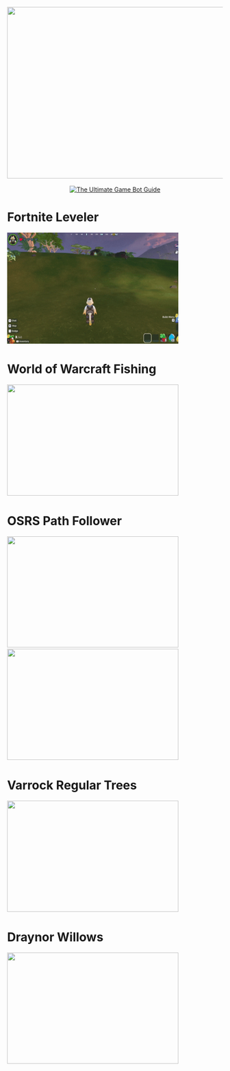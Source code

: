 <p align="center">
        <a href="https://a.co/d/3tIVW10" title="The Ultimate Game Bot Guide">
                <img src="https://github.com/user-attachments/assets/d1b485df-68c5-49bc-9ad8-bbcad93de53e" width="800" height="400">
        </a>
</p>

<p align="center">
    <a href="https://a.co/d/3tIVW10" title="The Ultimate Game Bot Guide">
        <img src="https://github.com/user-attachments/assets/8e5197f8-3a45-45e9-b380-1b599b0ff229" alt="The Ultimate Game Bot Guide" width="800" height="400"/>
    </a>
</p>

# Fortnite Leveler
<img src="https://github.com/Connor9994/Game-Bots/blob/main/Gifs/Fortnite%20Leveler.gif" width="400" height="259">

# World of Warcraft Fishing
<img src="https://github.com/Connor9994/Game-Bots/blob/main/Gifs/WoW%20Fishing.gif" width="400" height="259">

# OSRS Path Follower
<img src="https://github.com/Connor9994/Game-Bots/blob/main/Gifs/OSRS%20Path%20Follower.gif" width="400" height="259">
<img src="https://github.com/Connor9994/Game-Bots/blob/main/Gifs/OSRS%20Path%20Follower%202.gif" width="400" height="259">

# Varrock Regular Trees
<img src="https://github.com/Connor9994/Game-Bots/blob/main/Gifs/Varrock%20Regular%20Trees.gif" width="400" height="259">

# Draynor Willows
<img src="https://github.com/Connor9994/Game-Bots/blob/main/Gifs/Draynor%20Willows.gif" width="400" height="259">
